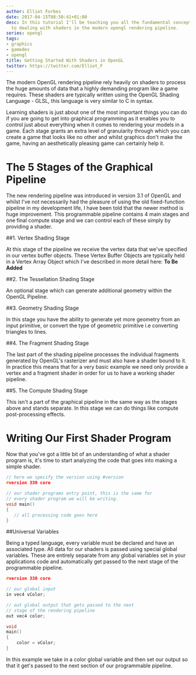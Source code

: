 ```yaml
---
author: Elliot Forbes
date: 2017-04-15T08:50:41+01:00
desc: In this tutorial I'll be teaching you all the fundamental concepts when it comes
  to dealing with shaders in the modern opengl rendering pipeline.
series: opengl
tags:
- graphics
- gamedev
- opengl
title: Getting Started With Shaders in OpenGL
twitter: https://twitter.com/Elliot_F
---
```


<p>The modern OpenGL rendering pipeline rely heavily on shaders to process the huge amounts of data that a highly demanding program like a game requires. These shaders are typically written using the OpenGL Shading Language - GLSL, this language is very similar to C in syntax. </p>

<p>Learning shaders is just about one of the most important things you can do if you are going to get into graphical programming as it enables you to control just about everything when it comes to rendering your models in a game. Each stage grants an extra level of granularity through which you can create a game that looks like no other and whilst graphics don't make the game, having an aesthetically pleasing game can certainly help it. </p>

# The 5 Stages of the Graphical Pipeline

<p>The new rendering pipeline was introduced in version 3.1 of OpenGL and whilst I've not necessarily had the pleasure of using the old fixed-function pipeline in my development life, I have been told that the newer method is huge improvement. This programmable pipeline contains 4 main stages and one final compute stage and we can control each of these simply by providing a shader.</p>

##1. Vertex Shading Stage

<p>At this stage of the pipeline we receive the vertex data that we've specified in our vertex buffer objects. These Vertex Buffer Objects are typically held in a Vertex Array Object which I've described in more detail here: <b>To Be Added</b></p>

##2. The Tessellation Shading Stage

<p>An optional stage which can generate additional geometry within the OpenGL Pipeline.</p>

##3. Geometry Shading Stage

<p>In this stage you have the ability to generate yet more geometry from an input primitive, or convert the type of geometric primitive i.e converting triangles to lines. </p>

##4. The Fragment Shading Stage

<p>The last part of the shading pipeline processes the individual fragments generated by OpenGL's rasterizer and must also have a shader bound to it. In practice this means that for a very basic example we need only provide a vertex and a fragment shader in order for us to have a working shader pipeline.</p>

##5. The Compute Shading Stage

<p>This isn't a part of the graphical pipeline in the same way as the stages above and stands separate. In this stage we can do things like compute post-processing effects.</p>

# Writing Our First Shader Program

<p>Now that you've got a little bit of an understanding of what a shader program is, it's time to start analyzing the code that goes into making a simple shader.</p>

```c
// here we specify the version using #version
#version 330 core

// our shader programs entry point, this is the same for 
// every shader program we will be writing.
void main()
{
   // all processing code goes here
}
```

##Universal Variables

<p>Being a typed language, every variable must be declared and have an associated type. All data for our shaders is passed using special global variables. These are entirely separate from any global variables set in your applications code and automatically get passed to the next stage of the programmable pipeline.</p>

```c
#version 330 core

// our global input
in vec4 vColor;

// out global output that gets passed to the next
// stage of the rendering pipeline
out vec4 color;

void
main()
{
    color = vColor;
}
```

<p>In this example we take in a color global variable and then set our output so that it get's passed to the next section of our programmable pipeline.</p>